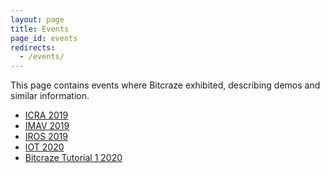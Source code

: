 ```yaml
---
layout: page
title: Events
page_id: events
redirects:
  - /events/
---
```


This page contains events where Bitcraze exhibited, describing demos and similar
information.

* [ICRA 2019](/about/events/icra2019/)
* [IMAV 2019](/about/events/imav2019/)
* [IROS 2019](/about/events/iros2019/)
* [IOT 2020](/about/events/iot2020/)
* [Bitcraze Tutorial 1 2020](/about/events/bct12020/)